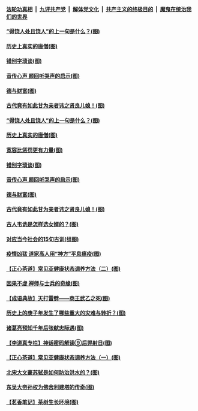 ####  [法轮功真相](../../../../basic/blob/master/README.md?t=07021702) &nbsp;|&nbsp; [九评共产党](../../../../9ping.md/blob/master/README.md?t=07021702) &nbsp;|&nbsp; [解体党文化](../../../../jtdwh.md/blob/master/README.md?t=07021702)  &nbsp;|&nbsp; [共产主义的终极目的](../../../../gczydzjmd.md/blob/master/README.md?t=07021702) &nbsp;|&nbsp; [魔鬼在统治我们的世界](../../../../mgztzwmdsj.md/blob/master/README.md?t=07021702) 

#### [“得饶人处且饶人”的上一句是什么？(图)](../pages/p7/938333.md?t=07021702) 

#### [历史上真实的唐僧(图)](../pages/p7/938101.md?t=07021702) 

#### [错别字琐谈(图)](../pages/p7/938316.md?t=07021702) 

#### [音传心声 颜回听哭声的启示(图)](../pages/p7/938099.md?t=07021702) 

#### [德与财富(图)](../pages/p7/938218.md?t=07021702) 

#### [古代竟有如此甘为亲者讳之贤良儿媳！(图)](../pages/p7/938117.md?t=07021702) 

#### [“得饶人处且饶人”的上一句是什么？(图)](../pages/p7/938333.md?t=07021702) 

#### [历史上真实的唐僧(图)](../pages/p7/938101.md?t=07021702) 

#### [宽容比惩罚更有力量(图)](../pages/p7/938280.md?t=07021702) 

#### [错别字琐谈(图)](../pages/p7/938316.md?t=07021702) 

#### [音传心声 颜回听哭声的启示(图)](../pages/p7/938099.md?t=07021702) 

#### [德与财富(图)](../pages/p7/938218.md?t=07021702) 

#### [古代竟有如此甘为亲者讳之贤良儿媳！(图)](../pages/p7/938117.md?t=07021702) 

#### [古人韦诜是怎样选女婿的？(图)](../pages/p7/938100.md?t=07021702) 

#### [对应当今社会的15句古训(组图)](../pages/p7/938097.md?t=07021702) 

#### [疫情凶猛 道家高人用“神方”平息瘟疫(图)](../pages/p7/938004.md?t=07021702) 

#### [【正心茶道】常见亚健康状态调养方法（二）(图)](../pages/p7/937559.md?t=07021702) 

#### [因果不虚 禅师与士兵的奇缘(图)](../pages/p7/938092.md?t=07021702) 

#### [【成语典故】天打雷劈——商王武乙之死(图)](../pages/p7/937782.md?t=07021702) 

#### [历史上的庚子年发生了哪些重大的灾难与转折？(图)](../pages/p7/937991.md?t=07021702) 

#### [诸葛亮预知千年后张献忠际遇(图)](../pages/p7/937564.md?t=07021702) 

#### [【李道真专栏】神话密码解读⑨后羿射日(图)](../pages/p7/937560.md?t=07021702) 

#### [【正心茶道】常见亚健康状态调养方法（一）(图)](../pages/p7/937556.md?t=07021702) 

#### [北宋大文豪苏轼是如何防治洪水的？(图)](../pages/p7/937874.md?t=07021702) 

#### [东吴大帝孙权为佛舍利建塔的传奇(图)](../pages/p7/937764.md?t=07021702) 

#### [【茗香笔记】茶树生长环境(图)](../pages/p7/937562.md?t=07021702) 

